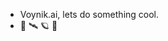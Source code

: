 - Voynik.ai, lets do something cool. 
- 🚀 🛰️ 🪐 🌱 


<!---
tommyt99/tommyt99 is a ✨ special ✨ repository because its `README.md` (this file) appears on your GitHub profile.
You can click the Preview link to take a look at your changes.
--->
